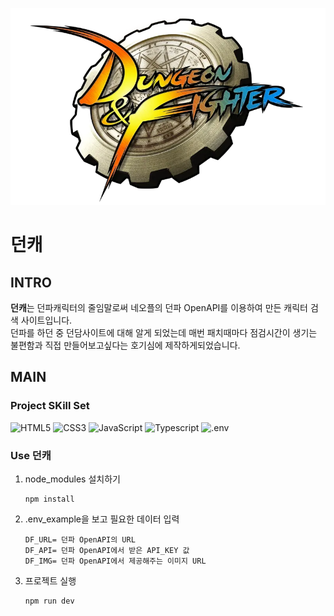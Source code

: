 ![던파로고](https://github.com/SeongYoonMin/dunchar/blob/main/logos.png?raw=true)

# 던캐

## INTRO
**던캐**는 던파캐릭터의 줄임말로써 네오플의 던파 OpenAPI를 이용하여 만든 캐릭터 검색 사이트입니다.<br>
던파를 하던 중 던담사이트에 대해 알게 되었는데 매번 패치때마다 점검시간이 생기는 불편함과 직접 만들어보고싶다는 호기심에 제작하게되었습니다.

## MAIN
### Project SKill Set
![HTML5](https://img.shields.io/badge/html5-%23E34F26.svg?style=for-the-badge&logo=html5&logoColor=white)
![CSS3](https://img.shields.io/badge/css3-%231572B6.svg?style=for-the-badge&logo=css3&logoColor=white)
![JavaScript](https://img.shields.io/badge/javascript-%23323330.svg?style=for-the-badge&logo=javascript&logoColor=%23F7DF1E)
![Typescript](https://img.shields.io/badge/typescript-3178C6?style=for-the-badge&logo=typescript&logoColor=white)
![.env](https://img.shields.io/badge/dotenv-ECD53F?style=for-the-badge&logo=dotenv&logoColor=white)

### Use 던캐
1. node_modules 설치하기
    ```
    npm install
    ```
2. .env_example을 보고 필요한 데이터 입력
    ```
    DF_URL= 던파 OpenAPI의 URL
    DF_API= 던파 OpenAPI에서 받은 API_KEY 값
    DF_IMG= 던파 OpenAPI에서 제공해주는 이미지 URL
    ```
3. 프로젝트 실행
    ```
    npm run dev
    ```

